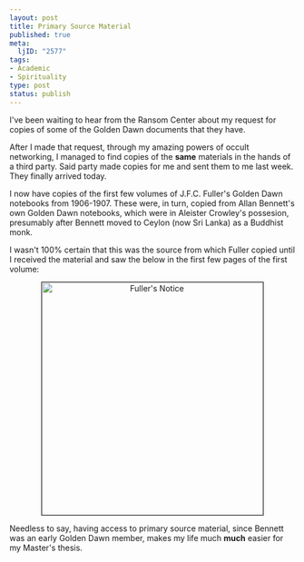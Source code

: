 ```yaml
--- 
layout: post
title: Primary Source Material
published: true
meta: 
  ljID: "2577"
tags: 
- Academic
- Spirituality
type: post
status: publish
---
```

I've been waiting to hear from the Ransom Center about my request for copies of some of the Golden Dawn documents that they have.

After I made that request, through my amazing powers of occult networking, I managed to find copies of the <strong>same</strong> materials in the hands of a third party. Said party made copies for me and sent them to me last week. They finally arrived today.

I now have copies of the first few volumes of J.F.C. Fuller's Golden Dawn notebooks from 1906-1907. These were, in turn, copied from Allan Bennett's own Golden Dawn notebooks, which were in Aleister Crowley's possesion, presumably after Bennett moved to Ceylon (now Sri Lanka) as a Buddhist monk.

I wasn't 100% certain that this was the source from which Fuller copied until I received the material and saw the below in the first few pages of the first volume:
<p align="center"><img src="http://www.arcanology.com/images/fuller-notice.png" title="Fuller's Notice" alt="Fuller's Notice" border="1" height="410" width="390" /></p>
Needless to say, having access to primary source material, since Bennett was an early Golden Dawn member, makes my life much <strong>much</strong> easier for my Master's thesis.
